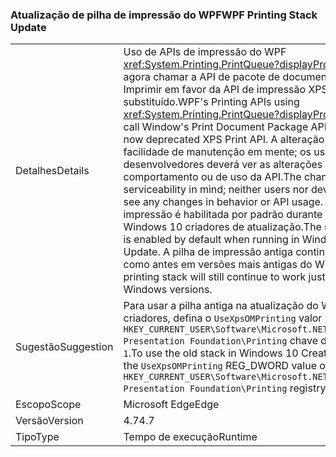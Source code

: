 ### <a name="wpf-printing-stack-update"></a><span data-ttu-id="6ddc7-101">Atualização de pilha de impressão do WPF</span><span class="sxs-lookup"><span data-stu-id="6ddc7-101">WPF Printing Stack Update</span></span>

|   |   |
|---|---|
|<span data-ttu-id="6ddc7-102">Detalhes</span><span class="sxs-lookup"><span data-stu-id="6ddc7-102">Details</span></span>|<span data-ttu-id="6ddc7-103">Uso de APIs de impressão do WPF <xref:System.Printing.PrintQueue?displayProperty=name> agora chamar a API de pacote de documento da janela Imprimir em favor da API de impressão XPS agora substituído.</span><span class="sxs-lookup"><span data-stu-id="6ddc7-103">WPF's Printing APIs using <xref:System.Printing.PrintQueue?displayProperty=name> now call Window's Print Document Package API in favor of the now deprecated XPS Print API.</span></span> <span data-ttu-id="6ddc7-104">A alteração foi feita com facilidade de manutenção em mente; os usuários, nem os desenvolvedores deverá ver as alterações no comportamento ou de uso da API.</span><span class="sxs-lookup"><span data-stu-id="6ddc7-104">The change was made with serviceability in mind; neither users nor developers should see any changes in behavior or API usage.</span></span> <span data-ttu-id="6ddc7-105">A nova pilha de impressão é habilitada por padrão durante a execução no Windows 10 criadores de atualização.</span><span class="sxs-lookup"><span data-stu-id="6ddc7-105">The new printing stack is enabled by default when running in Windows 10 Creators Update.</span></span> <span data-ttu-id="6ddc7-106">A pilha de impressão antiga continuarão a funcionar como antes em versões mais antigas do Windows.</span><span class="sxs-lookup"><span data-stu-id="6ddc7-106">The old printing stack will still continue to work just as before in older Windows versions.</span></span>|
|<span data-ttu-id="6ddc7-107">Sugestão</span><span class="sxs-lookup"><span data-stu-id="6ddc7-107">Suggestion</span></span>|<span data-ttu-id="6ddc7-108">Para usar a pilha antiga na atualização do Windows 10 criadores, defina o <code>UseXpsOMPrinting</code> valor REG_DWORD de <code>HKEY_CURRENT_USER\Software\Microsoft\.NETFramework\Windows Presentation Foundation\Printing</code> chave do registro para <code>1</code>.</span><span class="sxs-lookup"><span data-stu-id="6ddc7-108">To use the old stack in Windows 10 Creators Update, set the <code>UseXpsOMPrinting</code> REG_DWORD value of the <code>HKEY_CURRENT_USER\Software\Microsoft\.NETFramework\Windows Presentation Foundation\Printing</code> registry key to <code>1</code>.</span></span>|
|<span data-ttu-id="6ddc7-109">Escopo</span><span class="sxs-lookup"><span data-stu-id="6ddc7-109">Scope</span></span>|<span data-ttu-id="6ddc7-110">Microsoft Edge</span><span class="sxs-lookup"><span data-stu-id="6ddc7-110">Edge</span></span>|
|<span data-ttu-id="6ddc7-111">Versão</span><span class="sxs-lookup"><span data-stu-id="6ddc7-111">Version</span></span>|<span data-ttu-id="6ddc7-112">4.7</span><span class="sxs-lookup"><span data-stu-id="6ddc7-112">4.7</span></span>|
|<span data-ttu-id="6ddc7-113">Tipo</span><span class="sxs-lookup"><span data-stu-id="6ddc7-113">Type</span></span>|<span data-ttu-id="6ddc7-114">Tempo de execução</span><span class="sxs-lookup"><span data-stu-id="6ddc7-114">Runtime</span></span>|

